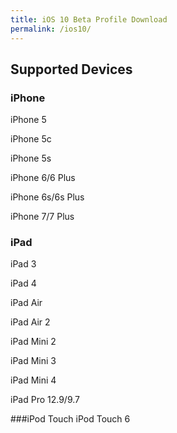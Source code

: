```yaml
---
title: iOS 10 Beta Profile Download
permalink: /ios10/
---
```


## Supported Devices
### iPhone
iPhone 5

iPhone 5c

iPhone 5s

iPhone 6/6 Plus

iPhone 6s/6s Plus

iPhone 7/7 Plus

### iPad
iPad 3

iPad 4

iPad Air

iPad Air 2

iPad Mini 2

iPad Mini 3

iPad Mini 4

iPad Pro 12.9/9.7

###iPod Touch
iPod Touch 6

